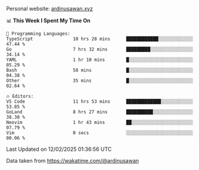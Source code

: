 Personal website: [ardinusawan.xyz](https://ardinusawan.xyz)

<!--START_SECTION:waka-->
📊 **This Week I Spent My Time On** 

```text
💬 Programming Languages: 
TypeScript               10 hrs 28 mins      ████████████░░░░░░░░░░░░░   47.44 % 
Go                       7 hrs 32 mins       █████████░░░░░░░░░░░░░░░░   34.14 % 
YAML                     1 hr 10 mins        █░░░░░░░░░░░░░░░░░░░░░░░░   05.29 % 
Bash                     58 mins             █░░░░░░░░░░░░░░░░░░░░░░░░   04.38 % 
Other                    35 mins             █░░░░░░░░░░░░░░░░░░░░░░░░   02.64 % 

🔥 Editors: 
VS Code                  11 hrs 53 mins      █████████████░░░░░░░░░░░░   53.85 % 
GoLand                   8 hrs 27 mins       ██████████░░░░░░░░░░░░░░░   38.30 % 
Neovim                   1 hr 43 mins        ██░░░░░░░░░░░░░░░░░░░░░░░   07.79 % 
Vim                      0 secs              ░░░░░░░░░░░░░░░░░░░░░░░░░   00.06 % 
```


 Last Updated on 12/02/2025 01:36:56 UTC
<!--END_SECTION:waka-->
Data taken from https://wakatime.com/@ardinusawan
